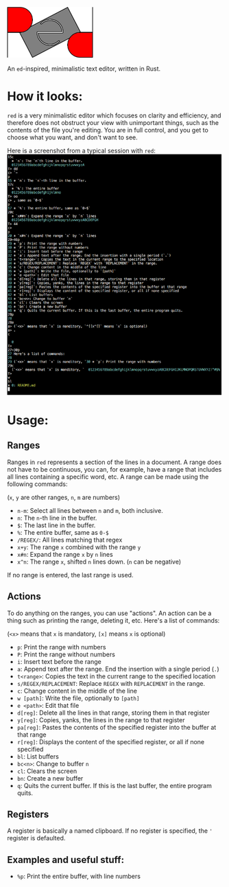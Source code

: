 <img src="https://github.com/loovjo/red/blob/master/logo.png" width=200px/>

An `ed`-inspired, minimalistic text editor, written in Rust.

# How it looks:

`red` is a very minimalistic editor which focuses on clarity and efficiency, and therefore does not obstruct your view 
with unimportant things, such as the contents of the file you're editing. You are in full control, and you get to choose what
you want, and don't want to see.

Here is a screenshot from a typical session with `red`:
<img src="https://github.com/loovjo/red/blob/master/Screenshot.png" width=500px/>

# Usage:

## Ranges
Ranges in `red` represents a section of the lines in a document.
A range does not have to be continuous, you can, for example, have a range
that includes all lines containing a specific word, etc.
A range can be made using the following commands:

(`x`, `y` are other ranges, `n`, `m` are numbers)

* `n-m`: Select all lines between `n` and `m`, both inclusive.
* `n`: The `n`-th line in the buffer.
* `$`: The last line in the buffer.
* `%`: The entire buffer, same as `0-$`
* `/REGEX/`: All lines matching that regex
* `x+y`: The range `x` combined with the range `y`
* `x#n`: Expand the range `x` by `n` lines
* `x^n`: The range `x`, shifted `n` lines down. (`n` can be negative)

If no range is entered, the last range is used.

## Actions
To do anything on the ranges, you can use "actions". An action can be a thing such as printing the range, deleting it, etc.
Here's a list of commands:

(`<x>` means that `x` is mandatory, `[x]` means `x` is optional)
* `p`: Print the range with numbers
* `P`: Print the range without numbers
* `i`: Insert text before the range
* `a`: Append text after the range. End the insertion with a single period (`.`)
* `t<range>`: Copies the text in the current range to the specified location
* `s/REGEX/REPLACEMENT`: Replace `REGEX` with `REPLACEMENT` in the range.
* `c`: Change content in the middle of the line
* `w [path]`: Write the file, optionally to `[path]`
* `e <path>`: Edit that file
* `d[reg]`: Delete all the lines in that range, storing them in that register
* `y[reg]`: Copies, yanks, the lines in the range to that register
* `pa[reg]`: Pastes the contents of the specified register into the buffer at that range
* `r[reg]`: Displays the content of the specified register, or all if none specified
* `bl`: List buffers
* `bc<n>`: Change to buffer `n`
* `cl`: Clears the screen
* `bn`: Create a new buffer
* `q`: Quits the current buffer. If this is the last buffer, the entire program quits.


## Registers
A register is basically a named clipboard. If no register is specified, the `'` register is defaulted.

## Examples and useful stuff:
* `%p`: Print the entire buffer, with line numbers